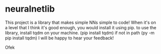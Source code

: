 # neuralnetlib

This project is a library that makes simple NNs simple to code!
When it's on a level that I think it's good enough, you would install it using pip.
to use the library, install tqdm on your machine. (pip install tqdm) if not in path (py -m pip install tqdm)
I will be happy to hear your feedback!

Ofek
